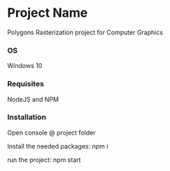# Project Name

Polygons Rasterization project for Computer Graphics

### OS

Windows 10

### Requisites

NodeJS and NPM

### Installation

Open console @ project folder

Install the needed packages:
npm i

run the project:
npm start



